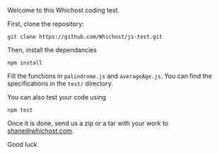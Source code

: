 Welcome to this Whichost coding test.

First, clone the repository: 

    git clone https://github.com/Whichost/js-test.git

Then, install the dependancies

    npm install

Fill the functions in `palindrome.js` and `averageAge.js`. You can find the specifications in the `test/` directory.

You can also test your code using

    npm test

Once it is done, send us a zip or a tar with your work to shane@whichost.com.

Good luck
